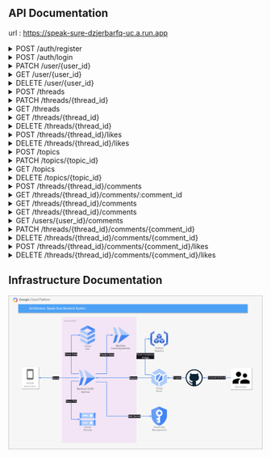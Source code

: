 ## API Documentation

url : https://speak-sure-dzjerbarfq-uc.a.run.app

<details>

<summary>POST /auth/register</summary>

### POST /auth/register

#### Body
| Key         	| Type    	| Default 	| Required 	| Description                     	|
|--------------	|---------	| ---------	|----------	|---------------------------------	|
| name        	| String  	|         	| Yes      	| Name of the user                  |
| email       	| String    |          	| Yes      	| User email                       	|
| password     	| String  	|          	| Yes       | User password                   	|

#### Successful response
> Register successfully (201)
> ```JSON
> {
>   "statusCode": 201,
>   "data": [
>     {
>       "id": 123,
>       "access_token": "xxx"
>     }
>   ]
> }
> ```

#### Failed response
> Required field didn't filled properly (400)
> ```JSON
> {
>   "statusCode": 400,
>   "message": [
>       "xxx",
>       "xxx",
>   ],
>   "error": "Bad Request"
> }
> ```

> Email already exists (400)
> ```JSON
> {
>   "statusCode": 400,
>   "message": "Email already exists"
> }
> ```

</details>

<details>
<summary>POST /auth/login</summary>

### POST /auth/login

#### Body
| Key         	| Type    	| Default 	| Required 	| Description                     	|
|--------------	|---------	| ---------	|----------	|---------------------------------	|
| email       	| String    |          	| Yes      	| User email                        |
| password     	| String  	|          	| Yes       | User password                  	  |

#### Successful response
> Login successfully (200)
> ```JSON
> {
>   "statusCode": 200,
>   "data": [
>     {
>       "id": 123,
>       "access_token": "xxx"
>     }
>   ]
> }
> ```

#### Failed response
> Wrong Username / Password (400)
> ```JSON
> {
>   "statusCode": 401,
>   "message": "Unauthorized"
> }
> ```

> Required field didn't filled properly (400)
> ```JSON
> {
>   "statusCode": 400,
>   "message": [
>       "xxx",
>       "xxx",
>   ],
>   "error": "Bad Request"
> }
> ```

</details>

<details>
<summary>PATCH /user/{user_id}</summary>

### PATCH /user/{user_id}

#### Header
| Name         	| Type    	| Default 	| Required 	| Value                            	|
|--------------	| --------- | ---------	|----------	|---------------------------------	|
| Authorization | Bearer  	|         	| Yes      	| Auth token from register or login |


#### Params
| Name         	| Type    	| In      	| Default 	| Required 	| Description                     	|
|--------------	| --------- |---------	| ---------	|----------	|---------------------------------	|
| user_id       | Integer  	| Uri     	|         	| Yes      	| The ID of user                    |

#### Body
| Name         	| Type    	| Default 	| Required 	| Description                     	|
|--------------	| --------- | ---------	|----------	|---------------------------------	|
| name        	| String  	|          	| No        | Name of user                      |
| email        	| String  	|          	| No        | Email of user                     |
| password     	| String  	|          	| No        | Password of user                  |
| image        	| File    	|          	| No        | Profile picture of user           |
| audio        	| File    	|          	| No        | Profile audio of user             |
| badge        	| Number   	|          	| No        | Id of the badge                   |

#### Response
##### Successful response
> Successfully change user data  (200)
> ```JSON
> {
>   "statusCode": 200,
>   "data": [
>     {
>       "id": 1,
>       "name": "xxx",
>       "email": "xxx@xxx.xxx",
>       "audio": "xxx",
>       "audio_length": 12.3,
>       "image": "xxx",
>       "status": "xxx",
>       "badge": "123",
>       "created_at": "123",
>       "updated_at": "123"
>     }
>   ]
> }
> ```
##### Failed response
> Id from token does not match user_id  (403)
> ```JSON
> {
>   "statusCode": 403,
>   "message": "Forbidden"
> }
> ```

</details>

<details>
<summary>GET /user/{user_id}</summary>

### GET /user/{user_id}

#### Header
| Name         	| Type    	| Default 	| Required 	| Value                            	|
|--------------	| --------- | ---------	|----------	|---------------------------------	|
| Authorization | Bearer  	|         	| Yes      	| Auth token from register or login |


#### Params
| Name         	| Type    	| In      	| Default 	| Required 	| Description                     	|
|--------------	| --------- |---------	| ---------	|----------	|---------------------------------	|
| user_id       | Integer  	| Uri     	|         	| Yes      	| The ID of user                    |

#### Response
##### Successful response
> Successfully get user data (200)
> ```JSON
> {
>   "statusCode": 200,
>   "data": {
>     "id": 1,
>     "name": "xxx",
>     "email": "xxx@xxx.xxx",
>     "audio": "xxx",
>     "audio_length": "xxx",
>     "image": "xxx",
>     "status": "xxx",
>     "threads_count": "123",
>     "comments_count": "123",
>     "created_at": "123",
>     "updated_at": "123",
>     "badge": {
>         "id": 1,
>         "title": "xxx",
>         "image": "xxx"
>     }
>   }
> }
> ```
##### Failed response
> Id from token does not match user_id  (403)
> ```JSON
> {
>   "statusCode": 403,
>   "message": "Forbidden"
> }
> ```

</details>

<details>
<summary>DELETE /user/{user_id}</summary>

### DELETE /user/{user_id}

#### Header
| Name         	| Type    	| Default 	| Required 	| Value                            	|
|--------------	| --------- | ---------	|----------	|---------------------------------	|
| Authorization | Bearer  	|         	| Yes      	| Auth token from register or login |


#### Params
| Name         	| Type    	| In      	| Default 	| Required 	| Description                     	|
|--------------	| --------- |---------	| ---------	|----------	|---------------------------------	|
| user_id       | Integer  	| Uri     	|         	| Yes      	| The ID of user                    |

#### Response
##### Successful response
> Successfully delete the user  (204)
##### Failed response
> Id of token does not match user_id  (403)
> ```JSON
> {
>   "statusCode": 403,
>   "message": "Forbidden"
> }
> ```

> User doesn't exists (400)
> ```JSON
> {
>     "statusCode": 400,
>     "message": "User doesn't exists"
> }
> ```

</details>

<details>
<summary>POST /threads</summary>

### POST /threads

#### Header
| Name         	| Type    	| Default 	| Required 	| Value                            	|
|--------------	| --------- | ---------	|----------	|---------------------------------	|
| Authorization | Bearer  	|         	| Yes      	| Auth token from register or login |


#### Body
| Key         	| Type    	| Default 	| Required 	| Description                     	|
|--------------	|---------	| ---------	|----------	|---------------------------------	|
| title        	| String  	|         	| Yes      	| Name of thread                    |
| description 	| String    |          	| Yes      	| Description of thread             |
| topic        	| String  	|          	| Yes       | Topic of thread                   |
| image        	| File    	|          	| No        | Image of thread                   |
| audio        	| File    	|          	| No        | Audio of thread                   |

#### Response
##### Successful response

> Successfully created new thread  (201)
> ```JSON
> {
>   "statusCode": 201,
>   "data": [
>     {
>       "id": ,
>       "title": "xxx",
>       "description": "xxx",
>       "topic": "xxx",
>       "image": "xxx",
>       "audio": "xxx",
>       "audio_length": 12.3
>     }
>   ]
> }
> ```

> audio_length is provided in seconds

##### Failed response
> Invalid Token (401)
> ```JSON
> {
>   "statusCode": 401,
>   "message": "Unauthorized"
> }
> ```

> Required field didn't filled properly (400)
> ```JSON
> {
>   "statusCode": 400,
>   "message": [
>     "title should not be empty",
>     "description should not be empty",
>     "topic should not be empty"
>   ],
>   "error": "Bad Request"
> }
> ```

> Topic doesn't exists (400)
> ```JSON
> {
>   "statusCode": 400,
>   "message": "The topic doesn't exists"
> }
> ```

> Incompatible Files (422)
> ```JSON
> {
>   "statusCode": 422,
>   "message": "audio is not a valid document. Accepted file format [mp3,wav,mpeg]"
> }
> ```

</details>

<details>
<summary>PATCH /threads/{thread_id}</summary>

### PATCH /threads/{thread_id}

#### Header
| Name         	| Type    	| Default 	| Required 	| Value                            	|
|--------------	| --------- | ---------	|----------	|---------------------------------	|
| Authorization | Bearer  	|         	| Yes      	| Auth token from register or login |

#### Params
| Name         	| Type    	| In      	| Default 	| Required 	| Description                     	|
|--------------	| --------- |---------	| ---------	|----------	|---------------------------------	|
| thread_id     | Integer  	| Uri     	|         	| Yes      	| The ID of thread                  |

#### Body
| Key         	| Type    	| Default 	| Required 	| Description                     	|
|--------------	|---------	| ---------	|----------	|---------------------------------	|
| title        	| String  	|         	| No      	| Name of thread                    |
| description 	| String    |          	| No      	| Description of thread             |
| topic        	| String  	|          	| No        | Topic of thread                   |
| image        	| File    	|          	| No        | Image of thread                   |
| audio        	| File    	|          	| No        | Audio of thread                   |

#### Response
##### Successful response

> Successfully updated the thread  (200)
> ```JSON
> {
>   "statusCode": 201,
>   "data": {
>     "id": 1,
>     "title": "xxx",
>     "description": "xxx",
>     "topic": "123",
>     "image": "xxx",
>     "audio": "xxx",
>     "audio_length": 12.3,
>     "updated_at": "123"
>   }
> }
> ```

> audio_length is provided in seconds

##### Failed response

> Thread doesn't exists (400)
> ```JSON
> {
>     "statusCode": 400,
>     "message": "Thread doesn't exists"
> }
> ```

> Topic doesn't exists (400)
> ```JSON
> {
>   "statusCode": 400,
>   "message": "The topic doesn't exists"
> }
> ```

</details>

<details>
<summary>GET /threads</summary>

### GET /threads

#### Params
| Name         	| Type    	| In      	| Default 	| Required 	| Description                     	|
|--------------	| --------- |---------	| ---------	|----------	|---------------------------------	|
| page          | string   	| Query   	| 0        	| No      	| The index of page of list thread  |
| size          | string   	| Query   	| 5        	| No      	| Max thread in one page            |
| keyword       | string   	| Query   	|         	| No      	| Keyword for search the thread     |
| topic         | string   	| Query   	|           | No      	| The topic of the thread           |

#### Response
##### Successful response

> Successfully get the thread  (200)
> ```JSON
> {
>   "statusCode": 200,
>   "data": [
>     {
>       "id": 1,
>       "title": "xxx",
>       "description": "xxx",
>       "comments_count": "123",
>       "likes_count": "123",
>       "image": "xxx",
>       "audio": "xxx",
>       "audio_length": 12.3,
>       "created_at": "123",
>       "updated_at": "123",
>       "user": {
>           "name": "xxx",
>           "image": "xxx"
>       },
>       "topic": {
>           "id": 1,
>           "name": "xxx"
>       }
>     }
>   ]
> }
> ```

> audio_length is provided in seconds

</details>

<details>
<summary>GET /threads/{thread_id}</summary>

### GET /threads

#### Params
| Name         	| Type    	| In      	| Default 	| Required 	| Description                     	|
|--------------	| --------- |---------	| ---------	|----------	|---------------------------------	|
| thread_id     | string   	| Uri     	|         	| Yes      	| The id of the thread              |
#### Response

##### Successful response

> Successfully get the thread  (200)
> ```JSON
> {
> "statusCode": 200,
>   "data": {
>     "id": 1,
>     "title": "xxx",
>     "description": "xxx",
>     "comments_count": "123",
>     "likes_count": "123",
>     "topic": "xxx",
>     "image": "xxx",
>     "audio": "xxx",
>     "audio_length": "123",
>     "created_at": "123",
>     "updated_at": "123",
>     "user": {
>         "name": "xxx",
>         "image": "xxx"
>     }
>   }
> }
> ```

> audio_length is provided in seconds

##### Failed response

> Thread doesn't exists (400)
> ```JSON
> {
>   "statusCode": 400,
>   "message": "Thread doesn't exists"
> }
> ```

</details>

<details>
<summary>DELETE /threads/{thread_id}</summary>

### DELETE /threads/{thread_id}

#### Header
| Name         	| Type    	| Default 	| Required 	| Value                            	|
|--------------	| --------- | ---------	|----------	|---------------------------------	|
| Authorization | Bearer  	|         	| Yes      	| Auth token from register or login |

#### Params
| Name         	| Type    	| In      	| Default 	| Required 	| Description                     	|
|--------------	| --------- |---------	| ---------	|----------	|---------------------------------	|
| thread_id     | Integer  	| Uri     	|         	| Yes      	| The ID of thread                  |

#### Response
##### Successful response
> Successfully delete the thread  (204)
##### Failed response

> Id from the token does not match with the creator of thread  (403)
> ```JSON
> {
>   "statusCode": 403,
>   "message": "Forbidden"
> }
> ```

> Thread doesn't exists (400)
> ```JSON
> {
>     "statusCode": 400,
>     "message": "Thread doesn't exists"
> }
> ```


</details>

<details>
<summary>POST /threads/{thread_id}/likes</summary>

### POST /threads/{thread_id}/likes

#### Header
| Name         	| Type    	| Default 	| Required 	| Value                            	|
|--------------	| --------- | ---------	|----------	|---------------------------------	|
| Authorization | Bearer  	|         	| Yes      	| Auth token from register or login |

#### Params
| Name         	| Type    	| In      	| Default 	| Required 	| Description                     	|
|--------------	| --------- |---------	| ---------	|----------	|---------------------------------	|
| thread_id     | Integer  	| Uri     	|         	| Yes      	| The ID of thread                  |

#### Response
##### Successful response
> Successfully like the thread (201)
```JSON
{
  "statusCode": 201,
  "data": {
    "thread_id": 1
  }
}
```
##### Failed response

> Thread doesn't exists (400)
> ```JSON
> {
>   "statusCode": 400,
>   "message": "Thread doesn't exists"
> }
> ```

> Already liked the Thread (400)
> ```JSON
> {
>   "statusCode": 400,
>   "message": "Thread already liked"
> }
> ```

</details>

<details>
<summary>DELETE /threads/{thread_id}/likes</summary>

### DELETE /threads/{thread_id}/likes

#### Header
| Name         	| Type    	| Default 	| Required 	| Value                            	|
|--------------	| --------- | ---------	|----------	|---------------------------------	|
| Authorization | Bearer  	|         	| Yes      	| Auth token from register or login |

#### Params
| Name         	| Type    	| In      	| Default 	| Required 	| Description                     	|
|--------------	| --------- |---------	| ---------	|----------	|---------------------------------	|
| thread_id     | Integer  	| Uri     	|         	| Yes      	| The ID of thread                  |

#### Response
##### Successful response
> Successfully unlike the thread  (204)
##### Failed response

> Thread doesn't exists (400)
> ```JSON
> {
>   "statusCode": 400,
>   "message": "Thread doesn't exists"
> }
> ```

> Thread didn't liked yet (400)
> ```JSON
> {
>   "statusCode": 400,
>   "message": "Thread didn't liked yet"
> }
> ```

</details>

<details>
<summary>POST /topics</summary>

### POST /topics

#### Body
| Key         	| Type    	| Default 	| Required 	| Description                     	|
|--------------	|---------	| ---------	|----------	|---------------------------------	|
| name        	| String  	|         	| Yes      	| Name of the topic                  |

#### Successful response
> Topic created successfully (201)
> ```JSON
> {
>   "statusCode": 201,
>   "data": {
>     "name": "xxx",
>     "id": 1
>   }
> }
> ```

#### Failed response
> Required field didn't filled properly (400)
> ```JSON
> {
>   "statusCode": 400,
>   "message": [
>       "xxx",
>   ],
>   "error": "Bad Request"
> }
> ```

> Topic already exists (400)
> ```JSON
> {
>   "statusCode": 400,
>   "message": "The topic already exists"
> }
> ```

</details>

<details>
<summary>PATCH /topics/{topic_id}</summary>

### PATCH /topics/{topic_id}

#### Params
| Name         	| Type    	| In      	| Default 	| Required 	| Description                     	|
|--------------	| --------- |---------	| ---------	|----------	|---------------------------------	|
| topic_id      | Integer  	| Uri     	|         	| Yes      	| The ID of topic                   |
#### Body
| Key         	| Type    	| Default 	| Required 	| Description                     	|
|--------------	|---------	| ---------	|----------	|---------------------------------	|
| name        	| String  	|         	| No      	| Name of the topic                 |

#### Successful response
> Topic updated successfully (200)
> ```JSON
> {
>   "statusCode": 200,
>   "data": {
>     "name": "xxx",
>     "id": 1
>   }
> }
> ```

#### Failed response
> Topic doesn't exists (400)
> ```JSON
> {
>   "statusCode": 400,
>   "message": "The topic doesn't exists"
> }
> ```

</details>


<details>
<summary>GET /topics</summary>

### GET /topics

#### Successful response
> Successfully get topic data (200)
> ```JSON
> {
>   "statusCode": 200,
>   "data": [
>      {
>        "name": "xxx",
>        "id": 1
>      }
>   ]
> }
> ```

</details>

<details>
<summary>DELETE /topics/{topic_id}</summary>

### DELETE /topics

#### Params
| Name         	| Type    	| In      	| Default 	| Required 	| Description                     	|
|--------------	| --------- |---------	| ---------	|----------	|---------------------------------	|
| topic_id      | Integer  	| Uri     	|         	| Yes      	| The ID of topic                   |

#### Successful response
> Topic updated successfully (204)

#### Failed response

> Topic doesn't exists (400)
> ```JSON
> {
>   "statusCode": 400,
>   "message": "The topic doesn't exists"
> }
> ```

</details>

<details>
<summary>POST /threads/{thread_id}/comments</summary>

### POST /threads/:thread_id/comments

#### Header
| Name         	| Type    	| Default 	| Required 	| Value                            	|
|--------------	| --------- | ---------	|----------	|---------------------------------	|
| Authorization | Bearer  	|         	| Yes      	| Auth token from register or login |


#### Params

| Name      | Type    | Default | Required | Description              |
| --------- | ------- | ------- | -------- | ------------------------ |
| thread_id | Integer |         | Yes      | Thread ID of the comment |
| text      | String  |         | Yes      | Message                  |
| audio     | File    |         |          | Audio of the comment     |

#### Successful response
> Successfully created new thread  (201)
> ```JSON
> {
> 	  "statusCode": 201,
>   "data": [
>     {
>       "id":  xx,
>       "thread_id": xxx,
>       "text": "xxx",
>       "audio": "xxx",
>       "audio_length": xx,
>       "created_at": "xxx"
>     }
>   ]
> }
> ```

##### Failed response
> Invalid Token (401)
> ```JSON
> {
>   "statusCode": 401,
>   "message": "Unauthorized"
> }
> ```

> Required field didn't filled properly (400)
> ```JSON
> {
>   "statusCode": 400,
>   "message": [
>     "text should not be empty"
>   ],
>   "error": "Bad Request"
> }
> ```

> Thread doesn't exists -> Stuck :\

> Incompatible Files (422)
> ```JSON
> {
>   "statusCode": 422,
>   "message": "audio is not a valid document. Accepted file format [mp3,wav,mpeg]"
> }
> ```

</details>
 
<details>
<summary>GET /threads/{thread_id}/comments/:comment_id</summary>

### GET /threads/:thread_id/comments/:comment_id

#### Header

| Name          | Type   | Default | Required | Value                             |
| ------------- | ------ | ------- | -------- | --------------------------------- |
| Authorization | Bearer |         | Yes      | Auth token from register or login |


#### Params

| Name      | Type    | Default | Required | Description               |
| --------- | ------- | ------- | -------- | ------------------------- |
| thread_id  | Integer |         | Yes      | Thread ID of the comment  |
| commentId | String  |         | Yes      | Comment ID of the comment |

#### Successful response
> Successfully created new thread  (200)
> ```JSON
> {
>   "statusCode": 200,
>   "data": {
>     {
>       "id": x,
>       "text": "xxx",
>       "likes_count": x,
>       "audio": "xxx",
>       "audio_length": xxx,
>       "created_at": "xxx",
>       "updated_at": "xxx",
>     }
> }
> ```

##### Failed response
> Invalid Token (401)
> ```JSON
> {
>   "statusCode": 401,
>   "message": "Unauthorized"
> }
> ```

#### Comment didn't exist
> Bad Request (400)
> ```JSON
	{
		"statusCode": 400,
		"message": "Comment doesn't exists"
	}
> ```

</details>

<details>
<summary>GET /threads/{thread_id}/comments</summary>

### GET /threads/:thread_id/comments
### Get list of comments within threads

#### Param 

| Name    | Type   | In    | Default | Required | Description                      | 
| ------- | ------ | ----- | ------- | -------- | -------------------------------- |
| page    | string | Query | 0       | No       | The index of page of list thread |
| size    | string | Query | 5       | No       | Max thread in one page           |

#### Response
##### Successful response
>```JSON
>{
>	"statusCode": 200,
>	"data": [
>		{
>			"id": xx,
>			"text": "xxx",
>			"audio": "xxx",
>			"audio_length": xxx,
>			"created_at": "xxx",
>			"updated_at": "xxx",
>			"username": "xxx",
>		},
>		{
>			"id": xx,
>			"text": "xxx",
>			"audio": "xxx",
>			"audio_length": xxx,
>			"created_at": "xxx",
>			"updated_at": "xxx",
>			"username": "xxx",
>		},
>		{
>			"id": xx,
>			"text": "xxx",
>			"audio": "xxx",
>			"audio_length": xxx,
>			"created_at": "xxx",
>			"updated_at": "xxx",
>			"username": "xxx",
>		},
>		{ ... }
>	]
>}
>
>```
</details>

<details>
<summary>GET /threads/{thread_id}/comments</summary>

### GET /threads/:thread_id/comments
### Get list of comments within threads

#### Param 

| Name      | Type    | In    | Default | Required | Description                      |
| --------- | ------- | ----- | ------- | -------- | -------------------------------- |
| page      | string  | Query | 0       | No       | The index of page of list thread |
| size      | string  | Query | 5       | No       | Max thread in one page           |
| thread_id | Integer | Url   |         | Yes      | The Id of the thead                  |

#### Response
##### Successful response
>```JSON
>{
>	"statusCode": 200,
>	"data": [
>		{
>			"id": xx,
>			"text": "xxx",
>			"audio": "xxx",
>			"audio_length": xxx,
>			"created_at": "xxx",
>			"updated_at": "xxx",
>			"username": "xxx",
>		},
>		{
>			"id": xx,
>			"text": "xxx",
>			"audio": "xxx",
>			"audio_length": xxx,
>			"created_at": "xxx",
>			"updated_at": "xxx",
>			"username": "xxx",
>		},
>		{
>			"id": xx,
>			"text": "xxx",
>			"audio": "xxx",
>			"audio_length": xxx,
>			"created_at": "xxx",
>			"updated_at": "xxx",
>			"username": "xxx",
>		},
>		{ ... }
>	]
>}
>
>```
</details>

<details>
<summary>GET /users/{user_id}/comments</summary>

### GET /threads/:user_id/comments
### Get list of comments that the user has

#### Param 

| Name   | Type    | In    | Default | Required | Description                      |
| ------ | ------- | ----- | ------- | -------- | -------------------------------- |
| page   | string  | Query | 0       | No       | The index of page of list thread |
| size   | string  | Query | 5       | No       | Max thread in one page           |
| userId | Integer | Url   |         | Yes      | The Id of the user               | 

#### Response
##### Successful response
>```JSON
>{
>	"statusCode": 200,
>	"data": [
>		{
>			"id": xx,
>			"text": "xxx",
>			"audio": "xxx",
>			"audio_length": xxx,
>			"created_at": "xxx",
>			"updated_at": "xxx",
>			"thread_id": xx,
>		},
>		{
>			"id": xx,
>			"text": "xxx",
>			"audio": "xxx",
>			"audio_length": xxx,
>			"created_at": "xxx",
>			"updated_at": "xxx",
>			"thread_id": xx,
>		},
>		{
>			"id": xx,
>			"text": "xxx",
>			"audio": "xxx",
>			"audio_length": xxx,
>			"created_at": "xxx",
>			"updated_at": "xxx",
>			"thread_id": xx,
>		},
>		{ ... }
>	]
>}
>
>```
</details>

<details>
<summary>PATCH /threads/{thread_id}/comments/{comment_id}</summary>

### PATCH /threads/{thread_id}/comments/{comment_id}

#### Header

| Name         	| Type    	| Default 	| Required 	| Value                            	|
|--------------	| --------- | ---------	|----------	|---------------------------------	|
| Authorization | Bearer  	|         	| Yes      	| Auth token from register or login |

#### Params

| Name       | Type    | In  | Default | Required | Description           |
| ---------- | ------- | --- | ------- | -------- | --------------------- |
| thread_id  | Integer | Url |         | Yes      | The ID of thread      |
| comment_id | Integer | Url |         | Yes      | The Id of the comment | 

#### Body

| Key         | Type   | Default | Required | Description           |
| ----------- | ------ | ------- | -------- | --------------------- |
| text        | String |         | No       | Text of the comment   | 
| audio       | File   |         | No       | Audio of thread       |

#### Response
##### Successful response

> Successfully updated the thread  (200)
> ```JSON
> {
>   "statusCode": 201,
>   "data": {
>     "id": xx,
>     "text": "xxx",
>     "audio": "xxx",
>     "audio_length": xx,
>     "updated_at": "123",
>   }
> }
> ```

> audio_length is provided in seconds

##### Failed response

> Thread doesn't exists (400)
> ```JSON
> {
>     "statusCode": 400,
>     "message": "Comment doesn't exists"
> }
> ```

> Topic doesn't exists (400)
> ```JSON
> {
>   "statusCode": 400,
>   "message": "Thread doesn't exists"
> }
> ```
</details>

<details>
<summary>DELETE /threads/{thread_id}/comments/{comment_id}</summary>

### DELETE /threads/{thread_id}/comments/{comment_id}

#### Header

| Name         	| Type    	| Default 	| Required 	| Value                            	|
|--------------	| --------- | ---------	|----------	|---------------------------------	|
| Authorization | Bearer  	|         	| Yes      	| Auth token from register or login |

#### Params

| Name       | Type    | In  | Default | Required | Description       |
| ---------- | ------- | --- | ------- | -------- | ----------------- |
| thread_id  | Integer | Uri |         | Yes      | The ID of thread  |
| comment_id | Integer | Url |         | Yes      | The Id of comment | 

#### Response
##### Successful response
> Successfully delete the thread  (204)
##### Failed response

> Id from the token does not match with the creator of thread  (403)
> ```JSON
> {
>   "statusCode": 403,
>   "message": "Forbidden"
> }
> ```

> Thread doesn't exists (400)
> ```JSON
> {
>     "statusCode": 400,
>     "message": "Comment doesn't exists"
> }
> ```


</details>

<details>
<summary>POST /threads/{thread_id}/comments/{comment_id}/likes</summary>

### POST /threads/{thread_id}/comments/{comment_id}/likes

#### Header

| Name         	| Type    	| Default 	| Required 	| Value                            	|
|--------------	| --------- | ---------	|----------	|---------------------------------	|
| Authorization | Bearer  	|         	| Yes      	| Auth token from register or login |

#### Params

| Name       | Type    | In  | Default | Required | Description           |
| ---------- | ------- | --- | ------- | -------- | --------------------- |
| thread_id  | Integer | Uri |         | Yes      | The ID of thread      |
| comment_id | Integer | Uri |         | Yes      | The Id of the comment | 

#### Response
##### Successful response
> Successfully like the thread (201)
```JSON
{
  "statusCode": 201,
  "data": {
    "thread_id": 1,
    "comment_id": 
  }
}
```
##### Failed response

> Comment doesn't exists (400)
> ```JSON
> {
>   "statusCode": 400,
>   "message": "Comment doesn't exists"
> }
> ```

> Already liked the Comment (400)
> ```JSON
> {
>   "statusCode": 400,
>   "message": "Already liked"
> }
> ```

</details>

<details>
<summary>DELETE /threads/{thread_id}/comments/{comment_id}/likes</summary>

### DELETE /threads/{thread_id}/comments/{comment_id}/likes

#### Header

| Name         	| Type    	| Default 	| Required 	| Value                            	|
|--------------	| --------- | ---------	|----------	|---------------------------------	|
| Authorization | Bearer  	|         	| Yes      	| Auth token from register or login |

#### Params

| Name       | Type    | In  | Default | Required | Description           |
| ---------- | ------- | --- | ------- | -------- | --------------------- |
| thread_id  | Integer | Uri |         | Yes      | The ID of thread      |
| comment_id | Integer | Uri |         | Yes      | The ID of the comment | 

#### Response
##### Successful response
> Successfully unlike the thread  (204)
##### Failed response

> Comment doesn't exists (400)
> ```JSON
> {
>   "statusCode": 400,
>   "message": "Comment doesn't exists"
> }
> ```

> Comment didn't liked yet (400)
> ```JSON
> {
>   "statusCode": 400,
>   "message": "Not liked yet"
> }
> ```

</details>



## Infrastructure Documentation

![Speak Sure Cloud Architecture](img/Cloud_Architecture.png)
